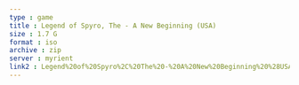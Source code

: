 ```yaml
---
type : game
title : Legend of Spyro, The - A New Beginning (USA)
size : 1.7 G
format : iso
archive : zip
server : myrient
link2 : Legend%20of%20Spyro%2C%20The%20-%20A%20New%20Beginning%20%28USA%29
---
```

